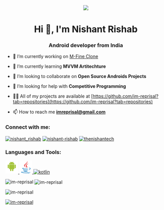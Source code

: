 
<p align="center">
  <img src="https://user-images.githubusercontent.com/75352438/133910287-f2dc0bf3-0889-4f65-b46e-b7e700d20d62.gif" />
</p>

<h1 align="center">Hi 👋, I'm Nishant Rishab</h1>
<h3 align="center">Android developer from India</h3>

- 🔭 I’m currently working on [M-Fine Clone](https://github.com/Kingbond470/MFine)

- 🌱 I’m currently learning **MVVM Artitechture**

- 👯 I’m looking to collaborate on **Open Source Androids Projects**

- 🤝 I’m looking for help with **Competitive Programming**

- 👨‍💻 All of my projects are available at [https://github.com/im-reprisal?tab=repositories](https://github.com/im-reprisal?tab=repositories) 

- 📫 How to reach me **imreprisal@gmail.com**

<h3 align="left">Connect with me:</h3>
<p align="left">
<a href="https://twitter.com/nishant_rishab" target="blank"><img align="center" src="https://raw.githubusercontent.com/rahuldkjain/github-profile-readme-generator/master/src/images/icons/Social/twitter.svg" alt="nishant_rishab" height="30" width="40" /></a>
<a href="https://linkedin.com/in/nishant-rishab" target="blank"><img align="center" src="https://raw.githubusercontent.com/rahuldkjain/github-profile-readme-generator/master/src/images/icons/Social/linked-in-alt.svg" alt="nishant-rishab" height="30" width="40" /></a>
<a href="https://instagram.com/thenishantech" target="blank"><img align="center" src="https://raw.githubusercontent.com/rahuldkjain/github-profile-readme-generator/master/src/images/icons/Social/instagram.svg" alt="thenishantech" height="30" width="40" /></a>
</p>

<h3 align="left">Languages and Tools:</h3>
<p align="left"> <a href="https://developer.android.com" target="_blank"> <img src="https://raw.githubusercontent.com/devicons/devicon/master/icons/android/android-original-wordmark.svg" alt="android" width="40" height="40"/> </a> <a href="https://www.java.com" target="_blank"> <img src="https://raw.githubusercontent.com/devicons/devicon/master/icons/java/java-original.svg" alt="java" width="40" height="40"/> </a> <a href="https://kotlinlang.org" target="_blank"> <img src="https://www.vectorlogo.zone/logos/kotlinlang/kotlinlang-icon.svg" alt="kotlin" width="40" height="40"/> </a> </p>

<p><img align="left" src="https://github-readme-stats.vercel.app/api/top-langs?username=im-reprisal&show_icons=true&locale=en&layout=compact" alt="im-reprisal" /></p>

<p>&nbsp;<img align="center" src="https://github-readme-stats.vercel.app/api?username=im-reprisal&show_icons=true&locale=en" alt="im-reprisal" /></p>


<p align="left"> <img src="https://komarev.com/ghpvc/?username=im-reprisal&label=Profile%20views&color=0e75b6&style=flat" alt="im-reprisal" /> </p>

<p align="left"> <a href="https://github.com/ryo-ma/github-profile-trophy"><img src="https://github-profile-trophy.vercel.app/?username=im-reprisal" alt="im-reprisal" /></a> </p>


